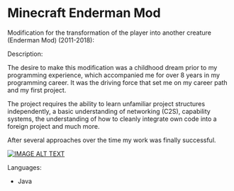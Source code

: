 # Minecraft Enderman Mod

Modification for the transformation of the player into another creature (Enderman Mod) (2011-2018):

Description:

The desire to make this modification was a childhood dream prior to my programming experience, which accompanied me for over 8 years in my programming career.
It was the driving force that set me on my career path and my first project.

The project requires the ability to learn unfamiliar project structures independently, a basic understanding of networking (C2S), capability systems, the understanding of how to cleanly integrate own code into a foreign project and much more.

After several approaches over the time my work was finally successful.

[![IMAGE ALT TEXT](http://img.youtube.com/vi/kgyzTruki-o/0.jpg)](http://www.youtube.com/watch?v=kgyzTruki-o "Enderman mod showcase")

Languages:
- Java
